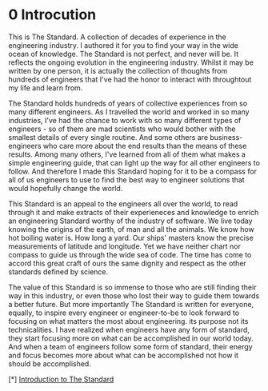 # 0 Introcution

This is The Standard. A collection of decades of experience in the engineering industry. I authored it for you to find your way in the wide ocean of knowledge. The Standard is not perfect, and never will be. It reflects the ongoing evolution in the engineering industry. Whilst it may be written by one person, it is actually the collection of thoughts from hundreds of engineers that I've had the honor to interact with throughtout my life and learn from.

The Standard holds hundreds of years of collective experiences from so many different engineers. As I travelled the world and worked in so many industries, I've had the chance to work with so many different types of engineers - so of them are mad scientists who would bother with the smallest details of every single routine. And some others are business-engineers who care more about the end results than the means of these results. Among many others, I've learned from all of them what makes a simple engineering guide, that can light up the way for all other engineers to follow. And therefore I made this Standard hoping for it to be a compass for all of us engineers to use to find the best way to engineer solutions that would hopefully change the world.

This Standard is an appeal to the engineers all over the world, to read through it and make extracts of their experieneces and knowledge to enrich an engineering Standard worthy of the industry of software. We live today knowing the origins of the earth, of man and all the animals. We know how hot boiling water is. How long a yard. Our ships' masters know the precise measurements of latitude and longitude. Yet we have neither chart nor compass to guide us through the wide sea of code. The time has come to accord this great craft of ours the same dignity and respect as the other standards defined by science.

The value of this Standard is so immense to those who are still finding their way in this industry, or even those who lost their way to guide them towards a better future. But more importantly The Standard is written for everyone, equally, to inspire every engineer or engineer-to-be to look forward to focusing on what matters the most about engineering. its purpose not its technicalities. I have realized when engineers have any form of standard, they start focusing more on what can be accomplished in our world today. And when a team of engineers follow some form of standard, their energy and focus becomes more about what can be accomplished not how it should be accomplished.

[*] [Introduction to The Standard](https://www.youtube.com/watch?v=8PveoymxCok)
